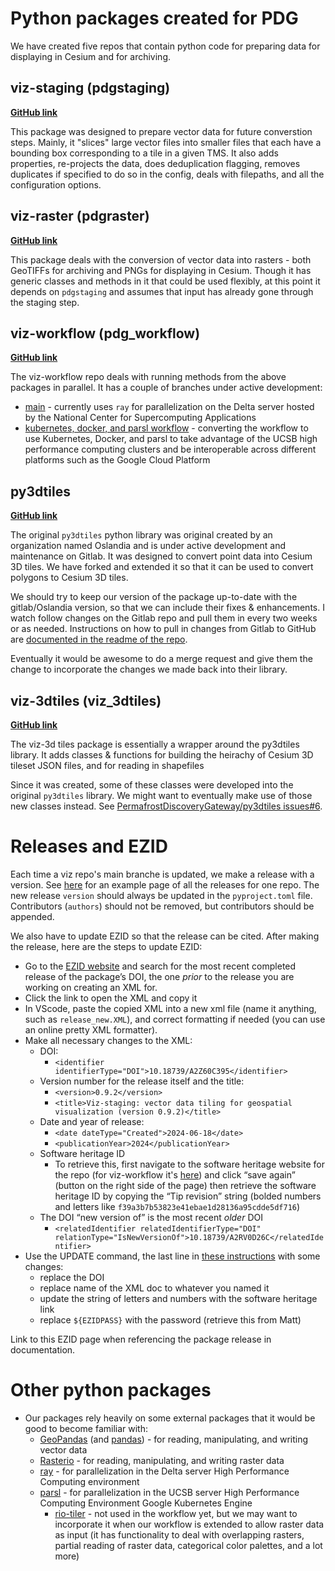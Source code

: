 # Python packages created for PDG
We have created five repos that contain python code for preparing data for displaying in Cesium and for archiving.

## viz-staging (pdgstaging)
[**GitHub link**](https://github.com/PermafrostDiscoveryGateway/viz-staging)

This package was designed to prepare vector data for future converstion steps. Mainly, it "slices" large vector files into smaller files that each have a bounding box corresponding to a tile in a given TMS. It also adds properties, re-projects the data, does deduplication flagging, removes duplicates if specified to do so in the config, deals with filepaths, and all the configuration options.

## viz-raster (pdgraster)
[**GitHub link**](https://github.com/PermafrostDiscoveryGateway/viz-raster)

This package deals with the conversion of vector data into rasters - both GeoTIFFs for archiving and PNGs for displaying in Cesium. Though it has generic classes and methods in it that could be used flexibly, at this point it depends on `pdgstaging` and assumes that input has already gone through the staging step.

## viz-workflow (pdg_workflow)
[**GitHub link**](https://github.com/PermafrostDiscoveryGateway/viz-workflow)

The viz-workflow repo deals with running methods from the above packages in parallel. It has a couple of branches under active development:
- [main](https://github.com/PermafrostDiscoveryGateway/viz-workflow/tree/main) - currently uses `ray` for parallelization on the Delta server hosted by the National Center for Supercomputing Applications
- [kubernetes, docker, and parsl workflow](https://github.com/PermafrostDiscoveryGateway/viz-workflow/tree/enhancement-1-k8s/docker-parsl-workflow) - converting the workflow to use Kubernetes, Docker, and parsl to take advantage of the UCSB high performance computing clusters and be interoperable across different platforms such as the Google Cloud Platform

## py3dtiles
[**GitHub link**](https://github.com/PermafrostDiscoveryGateway/py3dtiles)

The original `py3dtiles` python library was original created by an organization named Oslandia and is under active development and maintenance on Gitlab. It was designed to convert point data into Cesium 3D tiles. We have forked and extended it so that it can be used to convert polygons to Cesium 3D tiles.

We should try to keep our version of the package up-to-date with the gitlab/Oslandia version, so that we can include their fixes & enhancements. I watch follow changes on the Gitlab repo and pull them in every two weeks or as needed. Instructions on how to pull in changes from Gitlab to GitHub are [documented in the readme of the repo](https://github.com/PermafrostDiscoveryGateway/py3dtiles/blob/main/README.rst).

Eventually it would be awesome to do a merge request and give them the change to incorporate the changes we made back into their library.

## viz-3dtiles (viz_3dtiles)
[**GitHub link**](https://github.com/PermafrostDiscoveryGateway/viz-3dtiles)

The viz-3d tiles package is essentially a wrapper around the py3dtiles library. It adds classes & functions for building the heirachy of Cesium 3D tileset JSON files, and for reading in shapefiles

Since it was created, some of these classes were developed into the original `py3dtiles` library. We might want to eventually make use of those new classes instead. See [PermafrostDiscoveryGateway/py3dtiles issues#6](https://github.com/PermafrostDiscoveryGateway/py3dtiles/issues/6).

# Releases and EZID

Each time a viz repo's main branche is updated, we make a release with a version. See [here](https://github.com/PermafrostDiscoveryGateway/viz-staging/releases) for an example page of all the releases for one repo. The new release `version` should always be updated in the `pyproject.toml` file. Contributors (`authors`) should not be removed, but contributors should be appended. 

We also have to update  EZID so that the release can be cited. After making the release, here are the steps to update EZID:

- Go to the [EZID website](https://ezid.cdlib.org/search) and search for the most recent completed release of the package’s DOI, the one _prior_ to the release you are working on creating an XML for.
- Click the link to open the XML and copy it
- In VScode, paste the copied XML into a new xml file (name it anything, such as `release_new.XML`), and correct formatting if needed (you can use an online pretty XML formatter).
- Make all necessary changes to the XML:
  - DOI:
    - `<identifier identifierType="DOI">10.18739/A2Z60C395</identifier>`
  - Version number for the release itself and the title:
    - `<version>0.9.2</version>`
    - `<title>Viz-staging: vector data tiling for geospatial visualization (version 0.9.2)</title>`
  - Date and year of release:
    - `<date dateType="Created">2024-06-18</date>`
    - `<publicationYear>2024</publicationYear>`
  - Software heritage ID
    - To retrieve this, first navigate to the software heritage website for the repo (for viz-workflow it's [here](https://archive.softwareheritage.org/browse/origin/directory/?origin_url=https://github.com/PermafrostDiscoveryGateway/viz-workflow)) and click “save again” (button on the right side of the page) then retrieve the software heritage ID by copying the “Tip revision” string (bolded numbers and letters like `f39a3b7b53823e41ebae1d28136a95cdde5df716`)
  - The DOI “new version of” is the most recent _older_ DOI
    - `<relatedIdentifier relatedIdentifierType="DOI" relationType="IsNewVersionOf">10.18739/A2RV0D26C</relatedIdentifier>`
- Use the UPDATE command, the last line in [these instructions](https://gist.github.com/rushirajnenuji/cd579fc1993396aaa8863295cd4a4111) with some changes:
  - replace the DOI
  - replace name of the XML doc to whatever you named it
  - update the string of letters and numbers with the software heritage link
  - replace `${EZIDPASS}` with the password (retrieve this from Matt)

Link to this EZID page when referencing the package release in documentation.

# Other python packages
- Our packages rely heavily on some external packages that it would be good to become familiar with:
	- [GeoPandas](https://geopandas.org/en/stable/) (and [pandas](https://pandas.pydata.org/)) - for reading, manipulating, and writing vector data
	- [Rasterio](https://rasterio.readthedocs.io/en/latest/) - for reading, manipulating, and writing raster data
  - [ray](https://docs.ray.io/en/latest/ray-overview/getting-started.html) - for parallelization in the Delta server High Performance Computing environment 
  - [parsl](https://parsl.readthedocs.io/en/stable/) - for parallelization in the UCSB server High Performance Computing Environment Google Kubernetes Engine
	- [rio-tiler](https://github.com/cogeotiff/rio-tiler) - not used in the workflow yet, but we may want to incorporate it when our workflow is extended to allow raster data as input (it has functionality to deal with overlapping rasters, partial reading of raster data, categorical color palettes, and a lot more)


